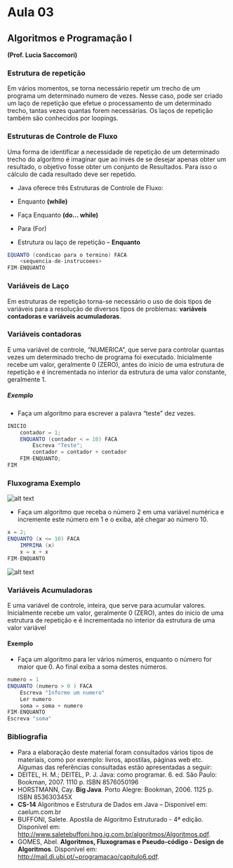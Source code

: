 # Aula 03

## Algoritmos e Programação I

**(Prof. Lucia Saccomori)**

### Estrutura de repetição ###

Em vários momentos, se torna necessário repetir um trecho de um programa um determinado numero de vezes. 
Nesse caso, pode ser criado um laço de repetição que efetue o processamento de um determinado trecho, tantas vezes quantas forem necessárias. 
Os laços de repetição também são conhecidos por loopings.

### Estruturas de Controle de Fluxo ###

Uma forma de identificar a necessidade de repetição de um determinado trecho do algoritmo é imaginar que ao invés de se desejar apenas obter um resultado, o objetivo fosse obter um conjunto de Resultados. Para isso o cálculo de cada resultado deve ser repetido.

 + Java oferece três Estruturas de Controle de Fluxo:
  * Enquanto **(while)**
  + Faça Enquanto **(do... while)**
  + Para (For)

 + Estrutura ou laço de repetição – **Enquanto**

```java
EQUANTO (condicao para o termino) FACA
	<sequencia-de-instrucoees>
FIM-ENQUANTO
```
### Variáveis de Laço ###

Em estruturas de repetição torna-se necessário o uso de dois tipos de variáveis para a resolução de diversos tipos de problemas: **variáveis contadoras e variáveis acumuladoras**.

### Variáveis contadoras  ###

E uma variável de controle, “NUMERICA”, que serve para controlar quantas vezes um determinado trecho de programa foi executado.
Inicialmente recebe um valor, geralmente 0 (ZERO), antes do inicio de uma estrutura de repetição e é incrementada no interior da estrutura de uma valor constante, geralmente 1.

##### Exemplo #####

 + Faça um algoritmo para escrever  a palavra “teste” dez vezes.

```java
INICIO
	contador = 1;
	ENQUANTO (contador < = 10) FACA
		Escreva "Teste";
		contador = contador + contador
	FIM-ENQUANTO;
FIM
```
### Fluxograma Exemplo ###

![alt text](https://github.com/gabcorrea/ads-senacRS/blob/master/algoritmos-e-programacao-i/aula-03/img/exemplo-01.png "Exemplo")

 + Faça um algoritmo que receba o número 2 em uma variável numérica e incremente este número em 1 e o exiba, até chegar ao número 10.

```java
x = 2;
ENQUANTO (x <= 10) FACA
	IMPRIMA (x)
	x = x + x
FIM-ENQUANTO
```

![alt text](https://github.com/gabcorrea/ads-senacRS/blob/master/algoritmos-e-programacao-i/aula-03/img/exemplo-02.png "Exemplo")

### Variáveis Acumuladoras ###

E uma variável de controle, inteira, que serve para acumular valores.
Inicialmente recebe um valor, geralmente 0 (ZERO), antes do inicio de uma estrutura de repetição e é incrementada no interior da estrutura de uma valor variável

#### Exemplo ####

 + Faça um algoritmo para ler vários números, enquanto o número for maior que 0. Ao final exiba a soma destes números.

```java
numero = 1
ENQUANTO (numero > 0 ) FACA
	Escreva "Informe um numero"
	Ler numero
	soma = soma + numero
FIM-ENQUANTO
Escreva "soma"
```

### Bibliografia ###

 + Para a elaboração deste material foram consultados vários tipos de materiais, como por exemplo: livros, apostilas, páginas web etc. Algumas das referências consultadas estão apresentadas a seguir:
 + DEITEL, H. M.; DEITEL, P. J. Java: como programar. 6. ed. São Paulo: Bookman, 2007. 1110 p. ISBN 8576050196 
 + HORSTMANN, Cay. **Big Java**. Porto Alegre: Bookman, 2006. 1125 p. ISBN 853630345X 
 + **CS-14** Algoritmos e Estrutura de Dados em Java – Disponível em: caelum.com.br
 + BUFFONI, Salete. Apostila de Algoritmo Estruturado - 4ª edição. Disponível em: http://www.saletebuffoni.hpg.ig.com.br/algoritmos/Algoritmos.pdf.
 + GOMES, Abel. **Algoritmos, Fluxogramas e Pseudo-código - Design de Algoritmos**. Disponível em: http://mail.di.ubi.pt/~programacao/capitulo6.pdf.